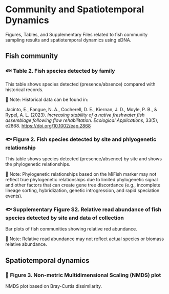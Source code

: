 # Community and Spatiotemporal Dynamics

Figures, Tables, and Supplementary Files related to fish community sampling results and spatiotemporal dynamics using eDNA.

## Fish community

### 🐟 Table 2. Fish species detected by family

This table shows species detected (presence/absence) compared with historical records.

📌 Note: Historical data can be found in:

Jacinto, E., Fangue, N. A., Cocherell, D. E., Kiernan, J. D., Moyle, P. B., & Rypel, A. L. (2023). *Increasing stability of a native freshwater fish assemblage following flow rehabilitation*. *Ecological Applications*, 33(5), e2868. https://doi.org/10.1002/eap.2868

### 🐟 Figure 2. Fish species detected by site and phlyogenetic relationship

This table shows species detected (presence/absence) by site and shows the phylogenetic relationships.

📌 Note: Phylogenetic relationships based on the MiFish marker may not reflect true phylogenetic relationships due to limited phylogenetic signal and other factors that can create gene tree discordance (e.g., incomplete lineage sorting, hybridization, genetic introgression, and rapid speciation events). 

### 🐟 Supplementary Figure S2. Relative read abundance of fish species detected by site and data of collection

Bar plots of fish communities showing relative red abundance.

📌 Note: Relative read abundance may not reflect actual species or biomass relative abundance.

## Spatiotemporal dynamics

### 🧬 Figure 3. Non-metric Multidimensional Scaling (NMDS) plot

NMDS plot based on Bray-Curtis dissimilarity.

